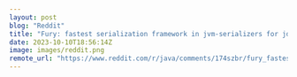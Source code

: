 ```yaml
---
layout: post
blog: "Reddit"
title: "Fury: fastest serialization framework in jvm-serializers for jdk8~21"
date: 2023-10-10T18:56:14Z
image: images/reddit.png
remote_url: "https://www.reddit.com/r/java/comments/174szbr/fury_fastest_serialization_framework_in/"
---
```

